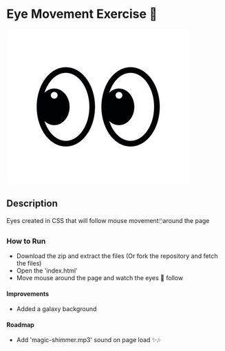 # Eye Movement Exercise 👀
![Eyes icon](eyes2.jpg)

## Description
Eyes created in CSS that will follow mouse movement🖱️around the page

### How to Run
* Download the zip and extract the files (Or fork the repository and fetch the files)
* Open the 'index.html'
* Move mouse around the page and watch the eyes 👀 follow

#### Improvements
* Added a galaxy background

#### Roadmap
* Add 'magic-shimmer.mp3' sound on page load ✨🎶
